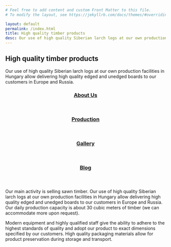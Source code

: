 ```yaml
---
# Feel free to add content and custom Front Matter to this file.
# To modify the layout, see https://jekyllrb.com/docs/themes/#overriding-theme-defaults

layout: default
permalink: /index.html
title: High quality timber products
desc: Our use of high quality Siberian larch logs at our own production facilities in Hungary allow delivering high quality edged and unedged boards to our customers in Europe and Russia.
---
```


## High quality timber products

Our use of high quality Siberian larch logs at our own production facilities in Hungary allow delivering high quality edged and unedged boards to our customers in Europe and Russia.


<div class="pos-relative f-column f-align-center">
    <div class=" subscriptions padding-top-l padding-bottom-s ">
        <article class=" subscription padding-x-m padding-y-m border-radius-s shadow-dark-xl-opacity-25 ">
            <header class="subscription__header">
                <h3>
                    <a class="subscription__title-link c-link text-decoration-none" href="/en/climate-subscription-for-you">About Us</a>
                </h3>
            </header>
        </article>
                <article class=" subscription padding-x-m padding-y-m border-radius-s shadow-dark-xl-opacity-25 ">
            <header class="subscription__header">
                <h3>
                    <a class="subscription__title-link c-link text-decoration-none" href="/en/climate-subscription-for-you">Production</a>
                </h3>
            </header>
        </article>
    </div>
</div>
<div class="pos-relative f-column f-align-center">
    <div class=" subscriptions padding-bottom-m ">
        <article class=" subscription padding-x-m padding-y-m border-radius-s shadow-dark-xl-opacity-25 ">
            <header class="subscription__header">
                <h3>
                    <a class="subscription__title-link c-link text-decoration-none" href="/en/climate-subscription-for-you">Gallery</a>
                </h3>
            </header>
        </article>
                <article class=" subscription padding-x-m padding-y-m border-radius-s shadow-dark-xl-opacity-25 ">
            <header class="subscription__header">
                <h3>
                    <a class="subscription__title-link c-link text-decoration-none" href="/en/climate-subscription-for-you">Blog</a>
                </h3>
            </header>
        </article>
    </div>
</div>


Our main activity is selling sawn timber. Our use of high quality Siberian larch logs at our own production facilities in Hungary allow delivering high quality edged and unedged boards to our customers in Europe and Russia. Our daily production capacity is about 30 cubic meters of timber (we can accommodate more upon request). 

Modern equipment and highly qualified staff give the ability to adhere to the highest standards of quality and adopt our product to exact dimensions specified by our customers. High quality packaging materials allow for product preservation during storage and transport.